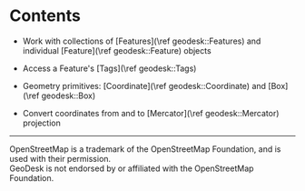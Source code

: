 # Contents

<!-- <img src="doc-header-cpp.png" style="width:75%;"> -->




- Work with collections of [Features](\ref geodesk::Features) 
  and individual [Feature](\ref geodesk::Feature) objects

- Access a Feature's [Tags](\ref geodesk::Tags)

- Geometry primitives: [Coordinate](\ref geodesk::Coordinate) and [Box](\ref geodesk::Box)

- Convert coordinates from and to [Mercator](\ref geodesk::Mercator) projection



----
OpenStreetMap is a trademark of the OpenStreetMap Foundation, and is used with their permission.<br>
GeoDesk is not endorsed by or affiliated with the OpenStreetMap Foundation.
